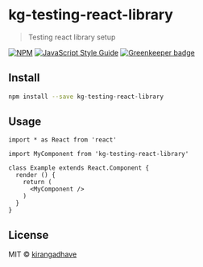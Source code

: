 # kg-testing-react-library

> Testing react library setup

[![NPM](https://img.shields.io/npm/v/kg-testing-react-library.svg)](https://www.npmjs.com/package/kg-testing-react-library) [![JavaScript Style Guide](https://img.shields.io/badge/code_style-standard-brightgreen.svg)](https://standardjs.com) [![Greenkeeper badge](https://badges.greenkeeper.io/kirangadhave/testing-react-component.svg)](https://greenkeeper.io/)

## Install

```bash
npm install --save kg-testing-react-library
```

## Usage

```tsx
import * as React from 'react'

import MyComponent from 'kg-testing-react-library'

class Example extends React.Component {
  render () {
    return (
      <MyComponent />
    )
  }
}
```

## License

MIT © [kirangadhave](https://github.com/kirangadhave)
